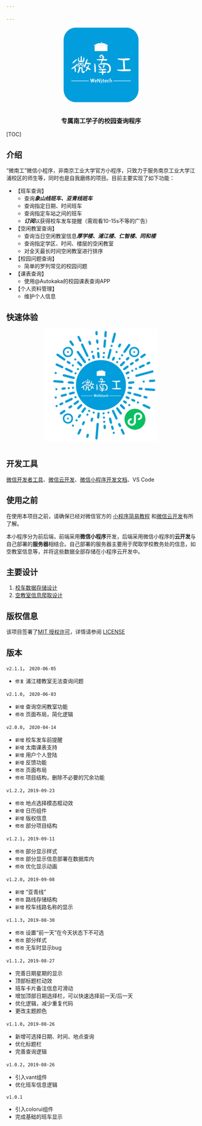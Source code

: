 ```yaml
---

---
```


<p align="center">
  <img alt="logo" src="resource/WeNjtech.png" width="200" style="margin-bottom: 10px;">
</p>
<h3 align="center">专属南工学子的校园查询程序</h3>

[TOC]

## 介绍

“微南工”微信小程序，非南京工业大学官方小程序，只致力于服务南京工业大学江浦校区的师生等，同时也是自我磨练的项目。目前主要实现了如下功能：

- 【班车查询】
  - 查询***象山线班车、亚青线班车***
  - 查询指定日期、时间班车
  - 查询指定车站之间的班车
  - ***订阅***以获得校车发车提醒（需观看10-15s不等的广告）
- 【空闲教室查询】
  - 查询当日空闲教室信息***厚学楼、浦江楼、仁智楼、同和楼***
  - 查询指定学区、时间、楼层的空闲教室
  - 对全天最长时间空闲教室进行排序
- 【校园问题查询】
  - 简单的罗列常见的校园问题
- 【课表查询】
  - 使用@Autokaka的校园课表查询APP
- 【个人资料管理】
  - 维护个人信息

## 快速体验

<p align="center">
  <img alt="logo" src="resource/推广.jpg
" width="300" style="margin-bottom: 10px;">
</p>



## 开发工具

[微信开发者工具](https://developers.weixin.qq.com/miniprogram/dev/devtools/devtools.html )、[微信云开发](https://developers.weixin.qq.com/miniprogram/dev/wxcloud/basis/getting-started.html)、[微信小程序开发文档](https://developers.weixin.qq.com/miniprogram/dev/framework/)、VS Code

## 使用之前

在使用本项目之前，请确保已经对微信官方的 [小程序简易教程](https://mp.weixin.qq.com/debug/wxadoc/dev/) 和[微信云开发](https://developers.weixin.qq.com/miniprogram/dev/wxcloud/basis/getting-started.html)有所了解。

本小程序分为前后端，前端采用**微信小程序**开发，后端采用微信小程序的**云开发**与自己部署的**服务器**相结合。自己部署的服务器主要用于爬取学校教务处的信息，如空教室信息等，并将这些数据全部存储在小程序云开发中。

## 主要设计

1. [校车数据存储设计](resource/校车数据存储设计.md)
2. [空教室信息爬取设计](resource/解析[查询空教室]请求.md)

## 版权信息

该项目签署了[MIT 授权许可](http://www.opensource.org/licenses/mit-license.php)，详情请参阅 [LICENSE](LICENSE)

## 版本

`v2.1.1`， `2020-06-05`

- `修复`  浦江楼教室无法查询问题

`v2.1.0`， `2020-06-03`

- `新增` 查询空闲教室功能
- `修改` 页面布局，简化逻辑

`v2.0.0`， `2020-04-14`

- `新增` 校车发车前提醒
- `新增` 太南课表支持
- `新增` 用户个人登陆
- `新增` 反馈功能
- `修改` 页面布局
- `修改`  项目结构，删除不必要的冗余功能

`v1.2.2`，`2019-09-23`

- `修改` 地点选择模态框动效
- `新增` 日历组件
- `新增` 版权信息
- `修改` 部分项目结构

`v1.2.1`，`2019-09-11`

- `修改` 部分显示样式
- `修改` 部分显示信息部署在数据库内
- `修改` 优化显示动画

`v1.2.0`，`2019-09-08`

- `新增` “亚青线”
- `修改` 路线存储结构
- `新增` 校车线路名称的显示

`v1.1.3`，`2019-08-30`

- `修改` 设置“前一天”在今天状态下不可选
- `修改` 部分样式
- `修改` 无车时显示bug

`v1.1.2`，`2019-08-27`

- 完善日期星期的显示
- 顶部标题栏动效
- 班车卡片备注信息可滑动
- 增加顶部日期选择栏，可以快速选择前一天/后一天
- 优化逻辑，减少重复代码
- 更改主题颜色

`v1.1.0`，`2019-08-26`

- 新增可选择日期、时间、地点查询
- 优化标题栏
- 完善查询逻辑

`v1.0.2`，`2019-08-26`

- 引入vant组件
- 优化班车信息逻辑

`v1.0.1`

- 引入colorui组件
- 完成基础的班车显示
